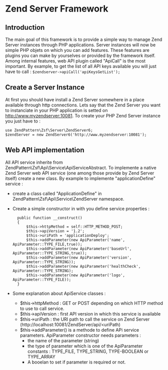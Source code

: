 # Zend Server Framework
## Introduction
The main goal of this framework is to provide a simple way to manage Zend Server instances through PHP applications.
Server instances will now be simple PHP objets on which you can add features. These features are plugins you can make by yourselves or provided by the framework itself.
Among internal features, web API plugin called "ApiCall" is the most important.
By example, to get the list of all API keys available you will just have to call :
`$zendserver->apiCall('apiKeysGetList');`

## Create a Server Instance
At first you should have install a Zend Server somewhere in a place available through http connections. Lets say that the Zend Server you want to instanciate in your PHP application is setted on http://www.myzendserver:10081.
To create your PHP Zend Server instance you just have to :

	use ZendPattern\Zsf\Server\ZendServer6;
	$zendServer = new ZendServer6('http://www.myzendserver:10081');
	


## Web API implementation
All API service inherite from ZendPattern\Zsf\Api\Service\ApiServiceAbstract.
To implemente a native Zend Server web API service (one among those provide by Zend Server itself) create a new class. By example to implemente "applicationDefine" service :

* create a class called "ApplicationDefine" in ZendPattern\Zsf\Api\Service\ZendServer namespace.
* Create a simple constructor in with you define service properties :
	
		public function __construct()
		{
			$this->httpMethod = self::HTTP_METHOD_POST;
			$this->apiVersion = '1.2';
			$this->uriPath = 'applicationDeploy';
			$this->addParameter(new ApiParameter('name', ApiParameter::TYPE_FILE,true));
			$this->addParameter(new ApiParameter('baseUrl', ApiParameter::TYPE_STRING,true));
			$this->addParameter(new ApiParameter('version', ApiParameter::TYPE_STRING));
			$this->addParameter(new ApiParameter('healthCheck', ApiParameter::TYPE_STRING);
			$this->addParameter(new ApiParameter('logo', ApiParameter::TYPE_FILE));
		}	
	
* Some explanation about ApiService classes :
	* $this->httpMethod : GET or POST depending on which HTTP method to use to call service.
	* $this->apiVersion : first API version in which this service is available
	* $this->uriPath : the URI path to call the service on Zend Server (http://localhost:10081/ZendServer/api/<uriPath)
	* $this->addParameter() is a methode to define APi service parameters. ApiParameter constructor needs parameters :
		* the name of the parameter (string)
		* the type of parameter which is one of the ApiParameter constants :  TYPE_FILE, TYPE_STRING, TYPE-BOOLEAN or TYPE_ARRAY
		* A booelan to set if parameter is required or not.
